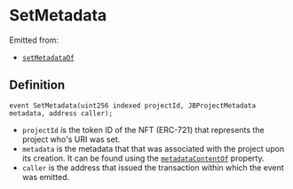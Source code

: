 # SetMetadata

Emitted from:

* [`setMetadataOf`](../write/setmetadataof.md)

## Definition

```solidity
event SetMetadata(uint256 indexed projectId, JBProjectMetadata metadata, address caller);
```

* `projectId` is the token ID of the NFT (ERC-721) that represents the project who's URI was set.
* `metadata` is the metadata that that was associated with the project upon its creation. It can be found using the [`metadataContentOf`](../properties/metadatacontentof.md) property.
* `caller` is the address that issued the transaction within which the event was emitted.
